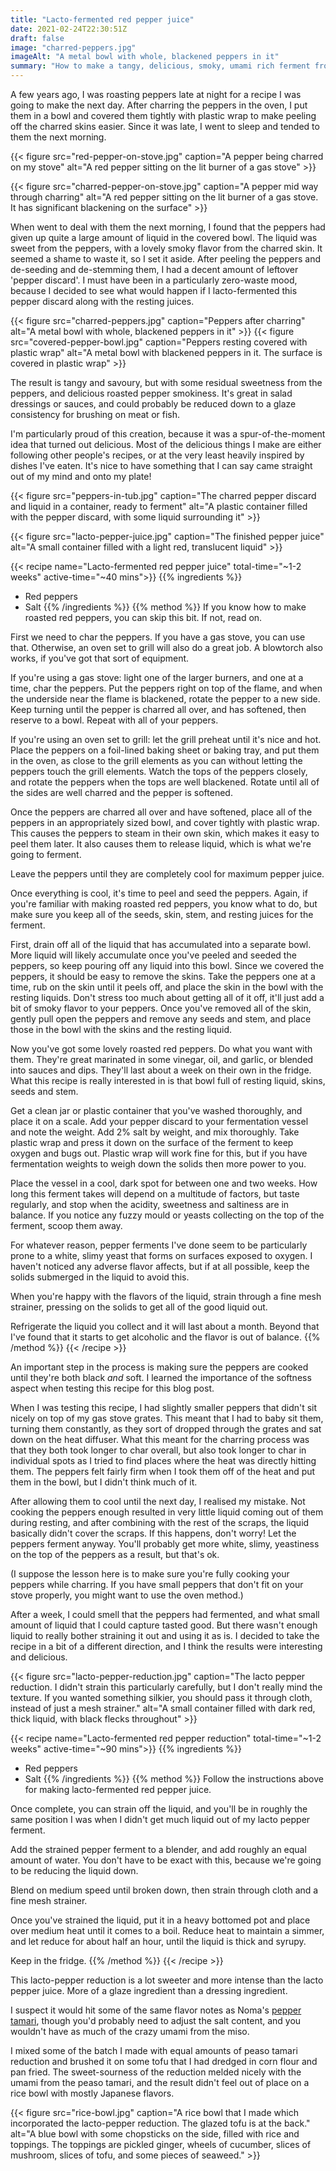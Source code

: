 ```yaml
---
title: "Lacto-fermented red pepper juice"
date: 2021-02-24T22:30:51Z
draft: false
image: "charred-peppers.jpg"
imageAlt: "A metal bowl with whole, blackened peppers in it"
summary: "How to make a tangy, delicious, smoky, umami rich ferment from red peppers"
---
```


A few years ago, I was roasting peppers late at night for a recipe I was going to make the next day.
After charring the peppers in the oven, I put them in a bowl and covered them tightly with plastic wrap to make peeling
off the charred skins easier.
Since it was late, I went to sleep and tended to them the next morning.

{{< figure src="red-pepper-on-stove.jpg" caption="A pepper being charred on my stove" alt="A red pepper sitting on the lit burner of a gas stove" >}}

{{< figure src="charred-pepper-on-stove.jpg" caption="A pepper mid way through charring" alt="A red pepper sitting on the lit burner of a gas stove. It has significant blackening on the surface" >}}

When went to deal with them the next morning, I found that the peppers had given up quite a large amount of liquid in
the covered bowl.
The liquid was sweet from the peppers, with a lovely smoky flavor from the charred skin.
It seemed a shame to waste it, so I set it aside.
After peeling the peppers and de-seeding and de-stemming them, I had a decent amount of leftover 'pepper discard'.
I must have been in a particularly zero-waste mood, because I decided to see what would happen if I lacto-fermented
this pepper discard along with the resting juices.

{{< figure src="charred-peppers.jpg" caption="Peppers after charring" alt="A metal bowl with whole, blackened peppers in it" >}}
{{< figure src="covered-pepper-bowl.jpg" caption="Peppers resting covered with plastic wrap" alt="A metal bowl with blackened peppers in it. The surface is covered in plastic wrap" >}}

The result is tangy and savoury, but with some residual sweetness from the peppers, and delicious roasted pepper
smokiness. It's great in salad dressings or sauces, and could probably be reduced down to a glaze consistency for
brushing on meat or fish.

I'm particularly proud of this creation, because it was a spur-of-the-moment idea that turned out delicious.
Most of the delicious things I make are either following other people's recipes, or at the very least heavily inspired
by dishes I've eaten. It's nice to have something that I can say came straight out of my mind and onto my plate!

{{< figure src="peppers-in-tub.jpg" caption="The charred pepper discard and liquid in a container, ready to ferment" alt="A plastic container filled with the pepper discard, with some liquid surrounding it" >}}

{{< figure src="lacto-pepper-juice.jpg" caption="The finished pepper juice" alt="A small container filled with a light red, translucent liquid" >}}

{{< recipe name="Lacto-fermented red pepper juice" total-time="~1-2 weeks" active-time="~40 mins">}}
  {{% ingredients %}}
  * Red peppers
  * Salt
  {{% /ingredients %}}
  {{% method %}}
  If you know how to make roasted red peppers, you can skip this bit. If not, read on.

  First we need to char the peppers. If you have a gas stove, you can use that. Otherwise, an oven set to grill will
  also do a great job. A blowtorch also works, if you've got that sort of equipment.

  If you're using a gas stove: light one of the larger burners, and one at a time, char the peppers. Put the peppers
  right on top of the flame, and when the underside near the flame is blackened, rotate the pepper to a new side.
  Keep turning until the pepper is charred all over, and has softened, then reserve to a bowl.
  Repeat with all of your peppers.

  If you're using an oven set to grill: let the grill preheat until it's nice and hot. Place the peppers on a foil-lined
  baking sheet or baking tray, and put them in the oven, as close to the grill elements as you can without letting the
  peppers touch the grill elements. Watch the tops of the peppers closely, and rotate the peppers when the tops are
  well blackened. Rotate until all of the sides are well charred and the pepper is softened.

  Once the peppers are charred all over and have softened, place all of the peppers in an appropriately sized bowl,
  and cover tightly with plastic wrap.
  This causes the peppers to steam in their own skin, which makes it easy to peel them later.
  It also causes them to release liquid, which is what we're going to ferment.

  Leave the peppers until they are completely cool for maximum pepper juice.

  Once everything is cool, it's time to peel and seed the peppers. Again, if you're familiar with making roasted red
  peppers, you know what to do, but make sure you keep all of the seeds, skin, stem, and resting juices for the ferment.

  First, drain off all of the liquid that has accumulated into a separate bowl. More liquid will likely accumulate
  once you've peeled and seeded the peppers, so keep pouring off any liquid into this bowl.
  Since we covered the peppers, it should be easy to remove the skins.
  Take the peppers one at a time, rub on the skin until it peels off, and place the skin in the bowl with the resting liquids.
  Don't stress too much about getting all of it off, it'll just add a bit of smoky flavor to your peppers.
  Once you've removed all of the skin, gently pull open the peppers and remove any seeds and stem, and place those in
  the bowl with the skins and the resting liquid.

  Now you've got some lovely roasted red peppers. Do what you want with them. They're great marinated in some vinegar,
  oil, and garlic, or blended into sauces and dips.
  They'll last about a week on their own in the fridge.
  What this recipe is really interested in is that bowl full of resting liquid, skins, seeds and stem.

  Get a clean jar or plastic container that you've washed thoroughly, and place it on a scale.
  Add your pepper discard to your fermentation vessel and note the weight.
  Add 2% salt by weight, and mix thoroughly.
  Take plastic wrap and press it down on the surface of the ferment to keep oxygen and bugs out.
  Plastic wrap will work fine for this, but if you have fermentation weights to weigh down the solids then more power
  to you.

  Place the vessel in a cool, dark spot for between one and two weeks.
  How long this ferment takes will depend on a multitude of factors, but taste regularly, and stop when the acidity,
  sweetness and saltiness are in balance.
  If you notice any fuzzy mould or yeasts collecting on the top of the ferment, scoop them away.

  For whatever reason, pepper ferments I've done seem to be particularly prone to a white, slimy yeast that forms
  on surfaces exposed to oxygen.
  I haven't noticed any adverse flavor affects, but if at all possible, keep the solids submerged in the liquid to
  avoid this.

  When you're happy with the flavors of the liquid, strain through a fine mesh strainer, pressing on the solids to
  get all of the good liquid out.

  Refrigerate the liquid you collect and it will last about a month.
  Beyond that I've found that it starts to get alcoholic and the flavor is out of balance.
  {{% /method %}}
{{< /recipe >}}

An important step in the process is making sure the peppers are cooked until they're both black _and_ soft.
I learned the importance of the softness aspect when testing this recipe for this blog post.

When I was testing this recipe, I had slightly smaller peppers that didn't sit nicely on top of my gas stove grates.
This meant that I had to baby sit them, turning them constantly, as they sort of dropped through the grates and sat
down on the heat diffuser.
What this meant for the charring process was that they both took longer to char overall, but also took longer
to char in individual spots as I tried to find places where the heat was directly hitting them.
The peppers felt fairly firm when I took them off of the heat and put them in the bowl, but I didn't think much of it.

After allowing them to cool until the next day, I realised my mistake.
Not cooking the peppers enough resulted in very little liquid coming out of them during resting, and after combining
with the rest of the scraps, the liquid basically didn't cover the scraps.
If this happens, don't worry!
Let the peppers ferment anyway.
You'll probably get more white, slimy, yeastiness on the top of the peppers as a result, but that's ok.

(I suppose the lesson here is to make sure you're fully cooking your peppers while charring.
If you have small peppers that don't fit on your stove properly, you might want to use the oven method.)

After a week, I could smell that the peppers had fermented, and what small amount of liquid that I could capture
tasted good.
But there wasn't enough liquid to really bother straining it out and using it as is.
I decided to take the recipe in a bit of a different direction, and I think the results were interesting and delicious.

{{< figure src="lacto-pepper-reduction.jpg" caption="The lacto pepper reduction. I didn't strain this particularly carefully, but I don't really mind the texture. If you wanted something silkier, you should pass it through cloth, instead of just a mesh strainer." alt="A small container filled with dark red, thick liquid, with black flecks throughout" >}}

{{< recipe name="Lacto-fermented red pepper reduction" total-time="~1-2 weeks" active-time="~90 mins">}}
  {{% ingredients %}}
  * Red peppers
  * Salt
  {{% /ingredients %}}
  {{% method %}}
  Follow the instructions above for making lacto-fermented red pepper juice.

  Once complete, you can strain off the liquid, and you'll be in roughly the same position I was when I didn't get much
  liquid out of my lacto pepper ferment.

  Add the strained pepper ferment to a blender, and add roughly an equal amount of water.
  You don't have to be exact with this, because we're going to be reducing the liquid down.

  Blend on medium speed until broken down, then strain through cloth and a fine mesh strainer.

  Once you've strained the liquid, put it in a heavy bottomed pot and place over medium heat until it comes to a boil.
  Reduce heat to maintain a simmer, and let reduce for about half an hour, until the liquid is thick and syrupy.

  Keep in the fridge.
  {{% /method %}}
{{< /recipe >}}

This lacto-pepper reduction is a lot sweeter and more intense than the lacto pepper juice.
More of a glaze ingredient than a dressing ingredient.

I suspect it would hit some of the same flavor notes as Noma's [pepper tamari](https://www.instagram.com/p/CD3_kH-jDCw/),
though you'd probably need to adjust the salt content, and you wouldn't have as much of the crazy umami from the miso.

I mixed some of the batch I made with equal amounts of peaso tamari reduction and brushed it on some tofu that I had
dredged in corn flour and pan fried.
The sweet-sourness of the reduction melded nicely with the umami from the peaso tamari, and the result didn't feel
out of place on a rice bowl with mostly Japanese flavors.

{{< figure src="rice-bowl.jpg" caption="A rice bowl that I made which incorporated the lacto-pepper reduction. The glazed tofu is at the back." alt="A blue bowl with some chopsticks on the side, filled with rice and toppings. The toppings are pickled ginger, wheels of cucumber, slices of mushroom, slices of tofu, and some pieces of seaweed." >}}
